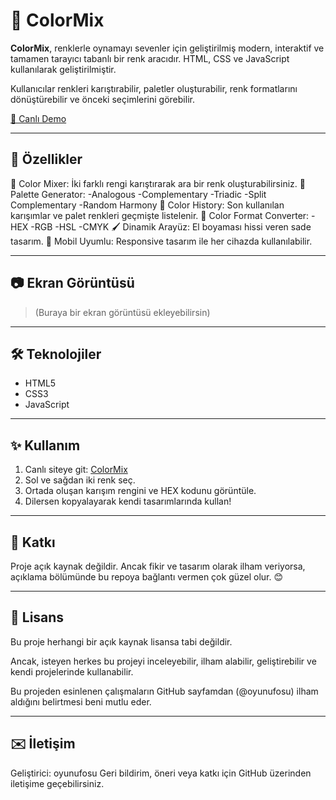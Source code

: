 # 🎨 ColorMix

**ColorMix**, renklerle oynamayı sevenler için geliştirilmiş modern, interaktif ve tamamen tarayıcı tabanlı bir renk aracıdır. HTML, CSS ve JavaScript kullanılarak geliştirilmiştir.

Kullanıcılar renkleri karıştırabilir, paletler oluşturabilir, renk formatlarını dönüştürebilir ve önceki seçimlerini görebilir.

[🔗 Canlı Demo](https://oyunufosu.github.io/ColorMix.github.io/)

---

## 🚀 Özellikler

🎨 Color Mixer: İki farklı rengi karıştırarak ara bir renk oluşturabilirsiniz.
🌈 Palette Generator:
-Analogous
-Complementary
-Triadic
-Split Complementary
-Random Harmony
📂 Color History: Son kullanılan karışımlar ve palet renkleri geçmişte listelenir.
🔄 Color Format Converter:
-HEX
-RGB
-HSL
-CMYK 
🖌️ Dinamik Arayüz: El boyaması hissi veren sade tasarım.
📱 Mobil Uyumlu: Responsive tasarım ile her cihazda kullanılabilir.

---

## 📷 Ekran Görüntüsü

> (Buraya bir ekran görüntüsü ekleyebilirsin)

---

## 🛠️ Teknolojiler

- HTML5  
- CSS3  
- JavaScript

---

## ✨ Kullanım

1. Canlı siteye git: [ColorMix](https://x3eeX6-q.github.io/ColorMix.github.io/)
2. Sol ve sağdan iki renk seç.
3. Ortada oluşan karışım rengini ve HEX kodunu görüntüle.
4. Dilersen kopyalayarak kendi tasarımlarında kullan!

---

## 🤝 Katkı

Proje açık kaynak değildir. Ancak fikir ve tasarım olarak ilham veriyorsa, açıklama bölümünde bu repoya bağlantı vermen çok güzel olur. 😊

---

## 📄 Lisans

Bu proje herhangi bir açık kaynak lisansa tabi değildir.

Ancak, isteyen herkes bu projeyi inceleyebilir, ilham alabilir, geliştirebilir ve kendi projelerinde kullanabilir.

Bu projeden esinlenen çalışmaların GitHub sayfamdan (@oyunufosu) ilham aldığını belirtmesi beni mutlu eder.

---

## ✉️ İletişim

Geliştirici: oyunufosu
Geri bildirim, öneri veya katkı için GitHub üzerinden iletişime geçebilirsiniz.
